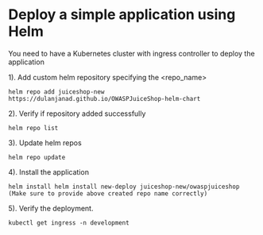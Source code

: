 # Deploy a simple application using Helm

You need to have a Kubernetes cluster with ingress controller to deploy the application

1). Add custom helm repository specifying the <repo_name>
	
	helm repo add juiceshop-new https://dulanjanad.github.io/OWASPJuiceShop-helm-chart

2). Verify if repository added successfully

    helm repo list

3). Update helm repos

	helm repo update
 
4). Install the application

	helm install helm install new-deploy juiceshop-new/owaspjuiceshop
	(Make sure to provide above created repo name correctly)

5). Verify the deployment.
	
    kubectl get ingress -n development

#
